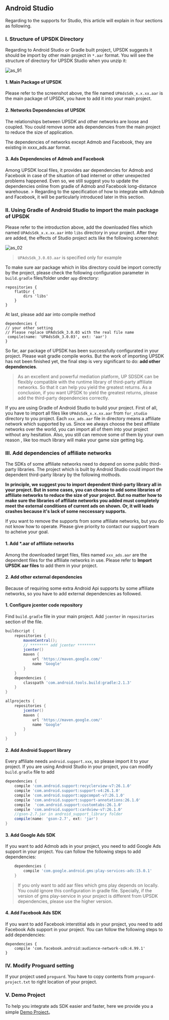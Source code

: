 ## Android Studio

Regarding to the supports for Studio, this article will explain in four sections as following.

### I. Structure of UPSDK Directory
Regarding to Android Studio or Gradle built project, UPSDK suggests it should be import by other main project in `*.aar` format. You will see the structure of directory for UPSDK Studio when you unzip it:

![as_91](http://docc.upltv.com/uploads/201808/5b7fdca87b9ae_5b7fdca8.png "as_91")

#### 1. Main Package of UPSDK
Please refer to the screenshot above, the file named `UPAdsSdk_x.x.xx.aar` is the main package of UPSDK, you have to add it into your main project.

#### 2. Networks Dependencies of UPSDK
The relationships between UPSDK and other networks are loose and coupled. You could remove some ads dependencies from the main project to reduce the size of application.

The dependencies of networks except Admob and Facebook, they are existing in xxxx_ads.aar format.

#### 3. Ads Dependencies of Admob and Facebook
Among UPSDK local files, it provides aar dependencies for Admob and Facebook in case of the situation of bad internet or other unexpected problems happened. Even so, we still suggest you to update the dependencies online from gradle of Admob and Facebook long-distance warehouse.
    > Regarding to the specification of how to integrate with Admob and Facebook, it will be particularly introduced later in this section.

### II. Using Gradle of Android Studio to import the main package of UPSDK

Please refer to the introduction above, add the downloaded files which named  `UPAdsSdk_x.x.xx.aar` into `libs` directory in your project.
After they are added, the effects of Studio project acts like the following screenshot:

![as_02](http://docc.upltv.com/uploads/201808/5b7fddd4a0a05_5b7fddd4.png "as_02")

> `UPAdsSdk_3.0.03.aar` is specified only for example

To make sure aar package which in libs directory could be import correctly by the project, please check the following configuration parameter in `build.gradle` files/folder under `app` directory:

    repositories {
        flatDir {
            dirs 'libs'
        }
    }

At last, please add aar into compile method

    dependencies {
    // your other setting
    // Please replace UPAdsSdk_3.0.03 with the real file name
     compile(name: 'UPAdsSdk_3.0.03', ext: 'aar')
    }

So far, aar package of UPSDK has been successfully configurated in your project. Please wait gradle compile works. But the work of importing UPSDK has not been finished yet, the final step is very significant to do: **add other dependencies**.

> As an excellent and powerful mediation platform, UP SDSDK can be flexibly compatible with the runtime library of third-party affiliate networks. So that it can help you yield the greatest returns. As a conclusion, if you want UPSDK to yield the greatest returns, please add the third-party dependencies correctly.

If you are using Gradle of Android Studio to build your project. First of all, you have to import all files like `UPAdsSdk_x.x.xx.aar` from `for_studio` directory to you project.
Each `xxx_ads.aar` file in directory means a affiliate network which supported by us. 
Since we always choose the best affiliate networks over the world, you can import all of them into your project without any hesitation.
Also, you still can remove some of them by your own reason , like too much library will make your game size getting big.

### III. Add dependencies of affiliate networks

The SDKs of some affiliate networks need to depend on some public third-party libraries. The project which is built by Android Studio could import the dependent third-party library by the following mothods.

**In principle, we suggest you to import dependent third-party library all in your project. But in some cases, you can choose to add some libraries of affiliate networks to reduce the size of your project. But no matter how to make sure the libraries of affiliate networks you added must completely meet the external conditions of current ads on shown. Or, it will leads crashes because it's lack of some neccessary supports.**

If you want to remove the supports from some affiliate networks, but you do not know how to operate. Please give priority to contact our support team to acheive your goal.

#### 1. Add *.aar of affiliate networks
Among the downloaded target files, files named  `xxx_ads.aar` are the dependent files for the affiliate networks in use. Please refer to **Import UPSDK aar files** to add them in your project.

#### 2. Add other external dependencies
Because of requiring some extra Android Api supports by some affiliate networks, so you have to add external dependencies as followed.

#### 1. Configure jcenter code repository
Find `build.gradle` file in your main project. Add `jcenter`  in `repositories` section of the file.

```groovy
buildscript {
    repositories {
        mavenCentral();
        // ******** add jcenter ********
        jcenter()
        maven {
            url 'https://maven.google.com/'
            name 'Google'
        }
    }
    dependencies {
        classpath 'com.android.tools.build:gradle:2.1.3'
    }
}

allprojects {
    repositories {
        jcenter()
        maven {
            url 'https://maven.google.com/'
            name 'Google'
        }
    }
}
```

#### 2.  Add Android Support library 
Every affiliate needs `android.support.xxx`, so please import it to your project. If you are using Android Studio in your project, you can modify `build.gradle` file to add
```groovy
dependencies {
    compile 'com.android.support:recyclerview-v7:26.1.0'
    compile 'com.android.support:support-v4:26.1.0'
    compile 'com.android.support:appcompat-v7:26.1.0'
    compile 'com.android.support:support-annotations:26.1.0'
    compile  'com.android.support:customtabs:26.1.0'
    compile 'com.android.support:cardview-v7:26.1.0'
    //gson-2.7.jar in android_support_library folder
    compile(name: 'gson-2.7', ext: 'jar')
}
```

#### 3. Add Google Ads SDK
If you want to add Admob ads in your project, you need to add Google Ads support in your project. You can follow the following steps to add dependencies:
```groovy
    dependencies {
        compile 'com.google.android.gms:play-services-ads:15.0.1'
    }

```
> If you only want to add aar files which gms play depends on locally. You could ignore this configuration in gradle file.
> Specially, if the version of gms play-service in your project is different from UPSDK dependencies, please use the higher version. 

#### 4. Add Facebook Ads SDK
If you want to add Facebook interstitial ads in your project, you need to add Facebook Ads support in your project. You can follow the following steps to add dependencies:

    dependencies {
        compile 'com.facebook.android:audience-network-sdk:4.99.1'
    }
    



### IV. Modify Proguard setting 
If your project used `proguard`.
You have to copy contents from `proguard-project.txt` to right location of your project.

### V. Demo Project
To help you integrate ads SDK easier and faster, here we provide you a simple [Demo Project](https://github.com/UPGit/AdSdkDemo-Studio "Demo")。